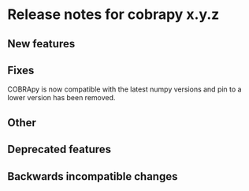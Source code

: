 # Release notes for cobrapy x.y.z

## New features

## Fixes

COBRApy is now compatible with the latest numpy versions and pin to a lower version 
has been removed.

## Other

## Deprecated features

## Backwards incompatible changes
